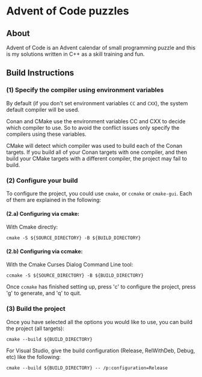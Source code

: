 # Advent of Code puzzles

## About

Advent of Code is an Advent calendar of small programming puzzle and this is my solutions written in C++ as a skill training and fun.

## Build Instructions

### (1) Specify the compiler using environment variables

By default (if you don't set environment variables `CC` and `CXX`), the system default compiler will be used.

Conan and CMake use the environment variables CC and CXX to decide which compiler to use. So to avoid the conflict issues only specify the compilers using these variables.

CMake will detect which compiler was used to build each of the Conan targets. If you build all of your Conan targets with one compiler, and then build your CMake targets with a different compiler, the project may fail to build.

### (2) Configure your build

To configure the project, you could use `cmake`, or `ccmake` or `cmake-gui`. Each of them are explained in the following:

#### (2.a) Configuring via cmake:
With Cmake directly:

    cmake -S ${SOURCE_DIRECTORY} -B ${BUILD_DIRECTORY}

#### (2.b) Configuring via ccmake:

With the Cmake Curses Dialog Command Line tool:

    ccmake -S ${SOURCE_DIRECTORY} -B ${BUILD_DIRECTORY}

Once `ccmake` has finished setting up, press 'c' to configure the project, press 'g' to generate, and 'q' to quit.

### (3) Build the project

Once you have selected all the options you would like to use, you can build the project (all targets):

    cmake --build ${BUILD_DIRECTORY}

For Visual Studio, give the build configuration (Release, RelWithDeb, Debug, etc) like the following:

    cmake --build ${BUILD_DIRECTORY} -- /p:configuration=Release
